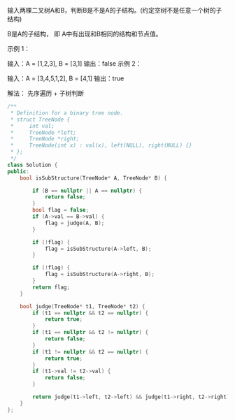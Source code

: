 <!--
 * @Author: huangqianfei
 * @Date: 2023-09-20 21:26:12
 * @LastEditTime: 2023-09-20 21:29:18
 * @Description: 
-->
输入两棵二叉树A和B，判断B是不是A的子结构。(约定空树不是任意一个树的子结构)

B是A的子结构， 即 A中有出现和B相同的结构和节点值。

示例 1：

输入：A = [1,2,3], B = [3,1]
输出：false
示例 2：

输入：A = [3,4,5,1,2], B = [4,1]
输出：true


解法： 先序遍历 + 子树判断
```cpp
/**
 * Definition for a binary tree node.
 * struct TreeNode {
 *     int val;
 *     TreeNode *left;
 *     TreeNode *right;
 *     TreeNode(int x) : val(x), left(NULL), right(NULL) {}
 * };
 */
class Solution {
public:
    bool isSubStructure(TreeNode* A, TreeNode* B) {

        if (B == nullptr || A == nullptr) {
            return false;
        }
        bool flag = false;
        if (A->val == B->val) {
            flag = judge(A, B);
        }

        if (!flag) {
            flag = isSubStructure(A->left, B);
        }

        if (!flag) {
            flag = isSubStructure(A->right, B);
        }
        return flag;
    }

    bool judge(TreeNode* t1, TreeNode* t2) {
        if (t1 == nullptr && t2 == nullptr) {
            return true;
        }
        if (t1 == nullptr && t2 != nullptr) {
            return false;
        }
        if (t1 != nullptr && t2 == nullptr) {
            return true;
        }
        if (t1->val != t2->val) {
            return false;
        }

        return judge(t1->left, t2->left) && judge(t1->right, t2->right);
    }
};
```